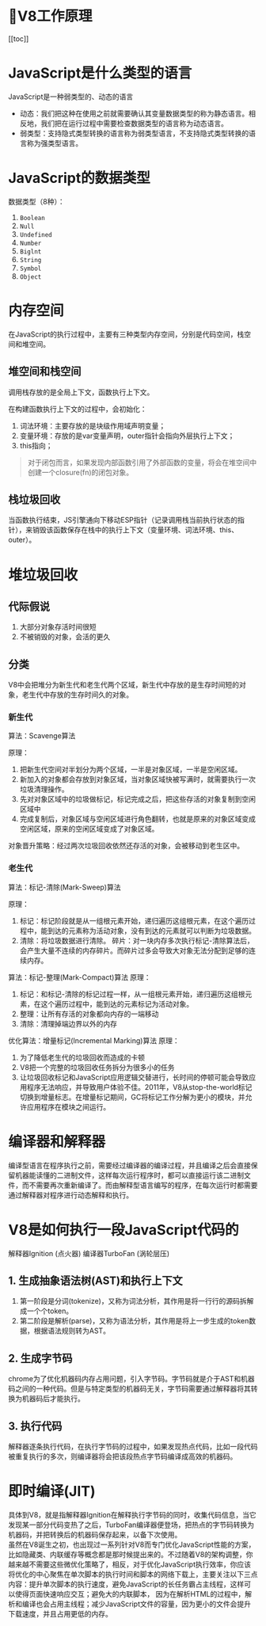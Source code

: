 # :thinking:V8工作原理

[[toc]]

# JavaScript是什么类型的语言
JavaScript是一种弱类型的、动态的语言
* 动态：我们把这种在使用之前就需要确认其变量数据类型的称为静态语言。相反地，我们把在运行过程中需要检查数据类型的语言称为动态语言。
* 弱类型：支持隐式类型转换的语言称为弱类型语言，不支持隐式类型转换的语言称为强类型语言。

# JavaScript的数据类型
数据类型（8种）：
1. `Boolean`
2. `Null`
3. `Undefined` 
4. `Number`
5. `Biglnt`
6. `String`
7. `Symbol`
8. `Object`

# 内存空间
在JavaScript的执行过程中，主要有三种类型内存空间，分别是代码空间，栈空间和堆空间。

## 堆空间和栈空间
调用栈存放的是全局上下文，函数执行上下文。

在构建函数执行上下文的过程中，会初始化：
1. 词法环境：主要存放的是块级作用域声明变量；
2. 变量环境：存放的是var变量声明，outer指针会指向外层执行上下文；
3. this指向；

>对于闭包而言，如果发现内部函数引用了外部函数的变量，将会在堆空间中创建一个closure(fn)的闭包对象。

## 栈垃圾回收
当函数执行结束，JS引擎通向下移动ESP指针（记录调用栈当前执行状态的指针），来销毁该函数保存在栈中的执行上下文（变量环境、词法环境、this、outer）。

# 堆垃圾回收

## 代际假说
1. 大部分对象存活时间很短
2. 不被销毁的对象，会活的更久

## 分类
V8中会把堆分为新生代和老生代两个区域，新生代中存放的是生存时间短的对象，老生代中存放的生存时间久的对象。

### 新生代

算法：Scavenge算法

原理：
1. 把新生代空间对半划分为两个区域，一半是对象区域，一半是空闲区域。
2. 新加入的对象都会存放到对象区域，当对象区域快被写满时，就需要执行一次垃圾清理操作。
3. 先对对象区域中的垃圾做标记，标记完成之后，把这些存活的对象复制到空闲区域中
4. 完成复制后，对象区域与空闲区域进行角色翻转，也就是原来的对象区域变成空闲区域，原来的空闲区域变成了对象区域。

对象晋升策略：经过两次垃圾回收依然还存活的对象，会被移动到老生区中。

### 老生代
算法：标记-清除(Mark-Sweep)算法

原理：
1. 标记：标记阶段就是从一组根元素开始，递归遍历这组根元素，在这个遍历过程中，能到达的元素称为活动对象，没有到达的元素就可以判断为垃圾数据。
2. 清除：将垃圾数据进行清除。
碎片：对一块内存多次执行标记-清除算法后，会产生大量不连续的内存碎片。而碎片过多会导致大对象无法分配到足够的连续内存。

算法：标记-整理(Mark-Compact)算法
原理：
1. 标记：和标记-清除的标记过程一样，从一组根元素开始，递归遍历这组根元素，在这个遍历过程中，能到达的元素标记为活动对象。
2. 整理：让所有存活的对象都向内存的一端移动
3. 清除：清理掉端边界以外的内存

优化算法：增量标记(Incremental Marking)算法
原理：
1. 为了降低老生代的垃圾回收而造成的卡顿
2. V8把一个完整的垃圾回收任务拆分为很多小的任务
3. 让垃圾回收标记和JavaScript应用逻辑交替进行，长时间的停顿可能会导致应用程序无法响应，并导致用户体验不佳。2011年，V8从stop-the-world标记切换到增量标志。在增量标记期间，GC将标记工作分解为更小的模块，并允许应用程序在模块之间运行。

# 编译器和解释器

编译型语言在程序执行之前，需要经过编译器的编译过程，并且编译之后会直接保留机器能读懂的二进制文件，这样每次运行程序时，都可以直接运行该二进制文件，而不需要再次重新编译了。而由解释型语言编写的程序，在每次运行时都需要通过解释器对程序进行动态解释和执行。

# V8是如何执行一段JavaScript代码的

解释器Ignition (点火器) 编译器TurboFan (涡轮层压) 

## 1. 生成抽象语法树(AST)和执行上下文
1. 第一阶段是分词(tokenize)，又称为词法分析，其作用是将一行行的源码拆解成一个个token。
2. 第二阶段是解析(parse)，又称为语法分析，其作用是将上一步生成的token数据，根据语法规则转为AST。

## 2. 生成字节码
chrome为了优化机器码内存占用问题，引入字节码。字节码就是介于AST和机器码之间的一种代码。但是与特定类型的机器码无关，字节码需要通过解释器将其转换为机器码后才能执行。

## 3. 执行代码
解释器逐条执行代码，在执行字节码的过程中，如果发现热点代码，比如一段代码被重复执行的多次，则编译器将会把该段热点字节码编译成高效的机器码。

# 即时编译(JIT)
具体到V8，就是指解释器Ignition在解释执行字节码的同时，收集代码信息，当它发现某一部分代码变热了之后，TurboFan编译器便登场，把热点的字节码转换为机器码，并把转换后的机器码保存起来，以备下次使用。   
虽然在V8诞生之初，也出现过一系列针对V8而专门优化JavaScript性能的方案，比如隐藏类、内联缓存等概念都是那时候提出来的。不过随着V8的架构调整，你越来越不需要这些微优化策略了，相反，对于优化JavaScript执行效率，你应该将优化的中心聚焦在单次脚本的执行时间和脚本的网络下载上，主要关注以下三点内容：提升单次脚本的执行速度，避免JavaScript的长任务霸占主线程，这样可以使得页面快速响应交互；避免大的内联脚本， 因为在解析HTML的过程中，解析和编译也会占用主线程；减少JavaScript文件的容量，因为更小的文件会提升下载速度，并且占用更低的内存。
